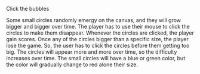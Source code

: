 Click the bubbles

Some small circles randomly emergy on the canvas, and they will grow bigger and bigger over time.
The player has to use their mouse to click the circles to make them disappear.
Whenever the circles are clicked, the player gain scores.
Once any of the circles bigger than a specific size, the player lose the game. So, the user has to click the circles before them getting too big.
The circles will appear more and more over time, so the difficulty increases over time.
The small circles will have a blue or green color, but the color will gradually change to red alone their size.
